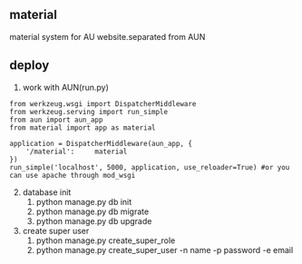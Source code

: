 ## material
material system for AU website.separated from AUN
## deploy
1. work with AUN(run.py)

```
from werkzeug.wsgi import DispatcherMiddleware
from werkzeug.serving import run_simple
from aun import aun_app 
from material import app as material

application = DispatcherMiddleware(aun_app, {
    '/material':     material
})
run_simple('localhost', 5000, application, use_reloader=True) #or you can use apache through mod_wsgi

```

2. database init
    1. python manage.py db init
    2. python manage.py db migrate
    3. python manage.py db upgrade
3. create super user    
    1. python manage.py create_super_role
    2. python manage.py create_super_user -n name -p password -e email
    